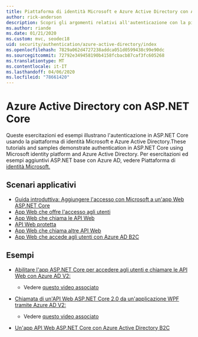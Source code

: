 ```yaml
---
title: Piattaforma di identità Microsoft e Azure Active Directory con ASP.NET Core
author: rick-anderson
description: Scopri gli argomenti relativi all'autenticazione con la piattaforma di identità Microsoft Azure Active Directory per le app Web e le API in ASP.NET Core.
ms.author: riande
ms.date: 01/21/2020
ms.custom: mvc, seodec18
uid: security/authentication/azure-active-directory/index
ms.openlocfilehash: 7829a062d4727238addca051d0599438c99e90dc
ms.sourcegitcommit: 72792e349458190b4158fcbacb87caf3fc605268
ms.translationtype: MT
ms.contentlocale: it-IT
ms.lasthandoff: 04/06/2020
ms.locfileid: "78661420"
---
```

# <a name="azure-active-directory-with-aspnet-core"></a>Azure Active Directory con ASP.NET Core

Queste esercitazioni ed esempi illustrano l'autenticazione in ASP.NET Core usando la piattaforma di identità Microsoft e Azure Active Directory.These tutorials and samples demonstrate authentication in ASP.NET Core using Microsoft identity platform and Azure Active Directory. Per esercitazioni ed esempi aggiuntivi ASP.NET base con Azure AD, vedere Piattaforma di [identità Microsoft.](/azure/active-directory/develop/)

## <a name="application-scenarios"></a>Scenari applicativi

* [Guida introduttiva: Aggiungere l'accesso con Microsoft a un'app Web ASP.NET Core](/azure/active-directory/develop/quickstart-v2-aspnet-core-webapp)
* [App Web che offre l'accesso agli utenti](/azure/active-directory/develop/scenario-web-app-sign-user-overview?tabs=aspnetcore)
* [App Web che chiama le API Web](/azure/active-directory/develop/scenario-web-app-call-api-overview)
* [API Web protetta](/azure/active-directory/develop/scenario-protected-web-api-overview)
* [App Web che chiama altre API Web](/azure/active-directory/develop/scenario-web-api-call-api-overview)
* [App Web che accede agli utenti con Azure AD B2C](xref:security/authentication/azure-ad-b2c)

## <a name="samples"></a>Esempi

* [Abilitare l'app ASP.NET Core per accedere agli utenti e chiamare le API Web con Azure AD V2:](/samples/azure-samples/active-directory-aspnetcore-webapp-openidconnect-v2/enable-webapp-signin/) 
  * Vedere [questo video associato](https://channel9.msdn.com/Events/Build/2018/THR5001)

* [Chiamata di un'API Web ASP.NET Core 2.0 da un'applicazione WPF tramite Azure AD V2:](/samples/azure-samples/active-directory-dotnet-native-aspnetcore-v2/calling-an-aspnet-core-web-api-from-a-wpf-application-using-azure-ad-v2/) 
  * Vedere [questo video associato](https://channel9.msdn.com/Events/Build/2018/THR5000)

* [Un'app API Web ASP.NET Core con Azure Active Directory B2C](https://azure.microsoft.com/resources/samples/active-directory-b2c-dotnetcore-webapi/)
